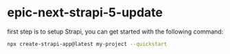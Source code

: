 # epic-next-strapi-5-update

first step is to setup Strapi, you can get started with the following command:

```bash
npx create-strapi-app@latest my-project --quickstart
```


